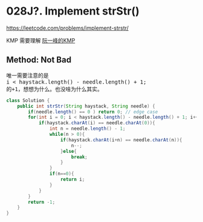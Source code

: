 # 028J?. Implement strStr()
https://leetcode.com/problems/implement-strstr/

KMP 需要理解
[阮一峰的KMP](http://www.ruanyifeng.com/blog/2013/05/Knuth%E2%80%93Morris%E2%80%93Pratt_algorithm.html)

## Method: Not Bad
<pre>
唯一需要注意的是
i < haystack.length() - needle.length() + 1;
的+1，想想为什么。也没啥为什么其实。
</pre>
```Java
class Solution {
    public int strStr(String haystack, String needle) {
        if(needle.length() == 0 ) return 0; // edge case
        for(int i = 0; i < haystack.length() - needle.length() + 1; i++){
            if(haystack.charAt(i) == needle.charAt(0)){
                int n = needle.length() - 1;
                while(n > 0){
                    if(haystack.charAt(i+n) == needle.charAt(n)){
                        n--;
                    }else{
                        break;
                    }
                }
                if(n==0){
                    return i;
                }
            }
        }
        return -1;
    }
}
```
